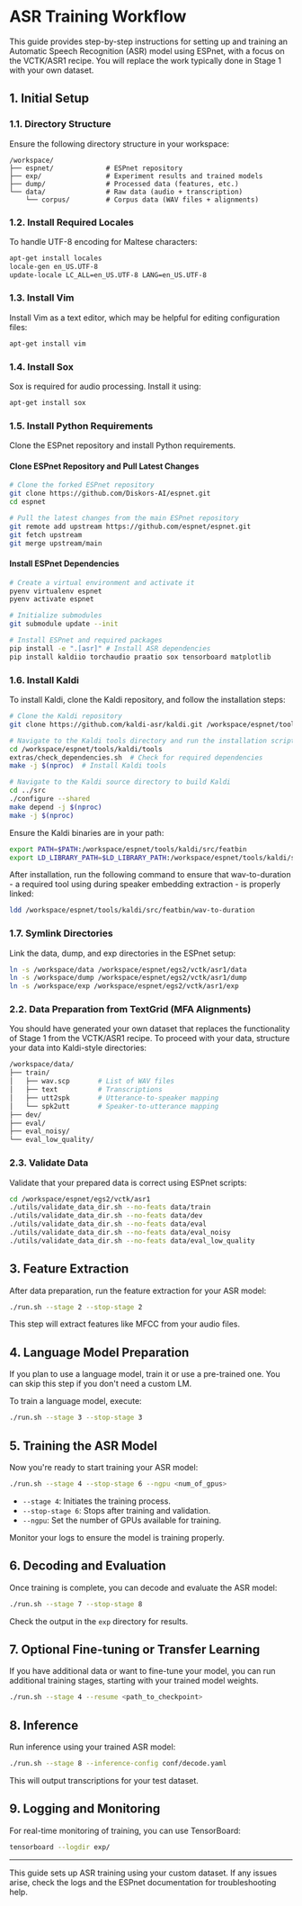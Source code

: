# ASR Training Workflow

This guide provides step-by-step instructions for setting up and training an Automatic Speech Recognition (ASR) model using ESPnet, with a focus on the VCTK/ASR1 recipe. You will replace the work typically done in Stage 1 with your own dataset.

## 1. Initial Setup

### 1.1. Directory Structure

Ensure the following directory structure in your workspace:

```
/workspace/
├── espnet/             # ESPnet repository
├── exp/                # Experiment results and trained models
├── dump/               # Processed data (features, etc.)
└── data/               # Raw data (audio + transcription)
    └── corpus/         # Corpus data (WAV files + alignments)
```

### 1.2. Install Required Locales

To handle UTF-8 encoding for Maltese characters:

```bash
apt-get install locales
locale-gen en_US.UTF-8
update-locale LC_ALL=en_US.UTF-8 LANG=en_US.UTF-8
```

### 1.3. Install Vim

Install Vim as a text editor, which may be helpful for editing configuration files:

```bash
apt-get install vim
```

### 1.4. Install Sox

Sox is required for audio processing. Install it using:

```bash
apt-get install sox
```

### 1.5. Install Python Requirements

Clone the ESPnet repository and install Python requirements.

#### Clone ESPnet Repository and Pull Latest Changes

```bash
# Clone the forked ESPnet repository
git clone https://github.com/Diskors-AI/espnet.git
cd espnet

# Pull the latest changes from the main ESPnet repository
git remote add upstream https://github.com/espnet/espnet.git
git fetch upstream
git merge upstream/main
```

#### Install ESPnet Dependencies

```bash
# Create a virtual environment and activate it
pyenv virtualenv espnet
pyenv activate espnet

# Initialize submodules
git submodule update --init

# Install ESPnet and required packages
pip install -e ".[asr]" # Install ASR dependencies
pip install kaldiio torchaudio praatio sox tensorboard matplotlib
```

### 1.6. Install Kaldi

To install Kaldi, clone the Kaldi repository, and follow the installation steps:

```bash
# Clone the Kaldi repository
git clone https://github.com/kaldi-asr/kaldi.git /workspace/espnet/tools/kaldi

# Navigate to the Kaldi tools directory and run the installation script
cd /workspace/espnet/tools/kaldi/tools
extras/check_dependencies.sh  # Check for required dependencies
make -j $(nproc)  # Install Kaldi tools

# Navigate to the Kaldi source directory to build Kaldi
cd ../src
./configure --shared
make depend -j $(nproc)
make -j $(nproc)
```

Ensure the Kaldi binaries are in your path:

```bash
export PATH=$PATH:/workspace/espnet/tools/kaldi/src/featbin
export LD_LIBRARY_PATH=$LD_LIBRARY_PATH:/workspace/espnet/tools/kaldi/src/lib
```

After installation, run the following command to ensure that wav-to-duration - a required tool using during speaker embedding extraction - is properly linked:

```bash
ldd /workspace/espnet/tools/kaldi/src/featbin/wav-to-duration
```

### 1.7. Symlink Directories

Link the data, dump, and exp directories in the ESPnet setup:

```bash
ln -s /workspace/data /workspace/espnet/egs2/vctk/asr1/data
ln -s /workspace/dump /workspace/espnet/egs2/vctk/asr1/dump
ln -s /workspace/exp /workspace/espnet/egs2/vctk/asr1/exp
```

### 2.2. Data Preparation from TextGrid (MFA Alignments)

You should have generated your own dataset that replaces the functionality of Stage 1 from the VCTK/ASR1 recipe. To proceed with your data, structure your data into Kaldi-style directories:

```bash
/workspace/data/
├── train/
│   ├── wav.scp       # List of WAV files
│   ├── text          # Transcriptions
│   ├── utt2spk       # Utterance-to-speaker mapping
│   └── spk2utt       # Speaker-to-utterance mapping
├── dev/
├── eval/
├── eval_noisy/
└── eval_low_quality/

```

### 2.3. Validate Data

Validate that your prepared data is correct using ESPnet scripts:

```bash
cd /workspace/espnet/egs2/vctk/asr1
./utils/validate_data_dir.sh --no-feats data/train
./utils/validate_data_dir.sh --no-feats data/dev
./utils/validate_data_dir.sh --no-feats data/eval
./utils/validate_data_dir.sh --no-feats data/eval_noisy
./utils/validate_data_dir.sh --no-feats data/eval_low_quality
```

## 3. Feature Extraction

After data preparation, run the feature extraction for your ASR model:

```bash
./run.sh --stage 2 --stop-stage 2
```

This step will extract features like MFCC from your audio files.

## 4. Language Model Preparation

If you plan to use a language model, train it or use a pre-trained one. You can skip this step if you don't need a custom LM.

To train a language model, execute:

```bash
./run.sh --stage 3 --stop-stage 3
```

## 5. Training the ASR Model

Now you're ready to start training your ASR model:

```bash
./run.sh --stage 4 --stop-stage 6 --ngpu <num_of_gpus>
```

- `--stage 4`: Initiates the training process.
- `--stop-stage 6`: Stops after training and validation.
- `--ngpu`: Set the number of GPUs available for training.

Monitor your logs to ensure the model is training properly.

## 6. Decoding and Evaluation

Once training is complete, you can decode and evaluate the ASR model:

```bash
./run.sh --stage 7 --stop-stage 8
```

Check the output in the `exp` directory for results.

## 7. Optional Fine-tuning or Transfer Learning

If you have additional data or want to fine-tune your model, you can run additional training stages, starting with your trained model weights.

```bash
./run.sh --stage 4 --resume <path_to_checkpoint>
```

## 8. Inference

Run inference using your trained ASR model:

```bash
./run.sh --stage 8 --inference-config conf/decode.yaml
```

This will output transcriptions for your test dataset.

## 9. Logging and Monitoring

For real-time monitoring of training, you can use TensorBoard:

```bash
tensorboard --logdir exp/
```

---

This guide sets up ASR training using your custom dataset. If any issues arise, check the logs and the ESPnet documentation for troubleshooting help.
